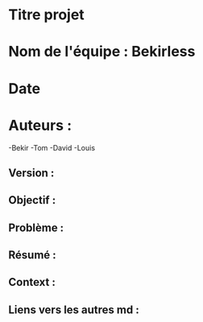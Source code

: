 # Titre projet

# Nom de l'équipe : Bekirless

# Date
# Auteurs : 
-Bekir 
-Tom
-David
-Louis
          
## Version :

## Objectif :

## Problème :

## Résumé :

## Context :

## Liens vers les autres md :
